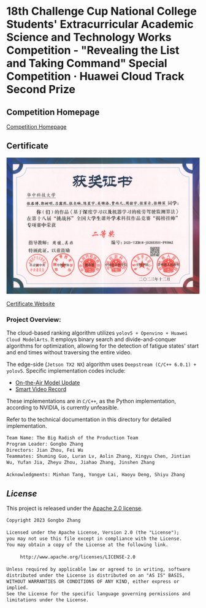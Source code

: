 # 18th Challenge Cup National College Students' Extracurricular Academic Science and Technology Works Competition - "Revealing the List and Taking Command" Special Competition · Huawei Cloud Track Second Prize

## Competition Homepage

[Competition Homepage](https://competition.huaweicloud.com/information/1000041855/introduction)

## Certificate

![Certificate](./Certificate.png)

[Certificate Website](https://www.tiaozhanbei.net/ca/CA959D2C14234439A9FA60E65EF93862/)

### Project Overview:

The cloud-based ranking algorithm utilizes `yolov5 + Openvino + Huawei Cloud ModelArts`. It employs binary search and divide-and-conquer algorithms for optimization, allowing for the detection of fatigue states' start and end times without traversing the entire video.

The edge-side (`Jetson TX2 NX`) algorithm uses `Deepstream (C/C++ 6.0.1) + yolov5`. Specific implementation codes include:

- [On-the-Air Model Update](https://docs.nvidia.com/metropolis/deepstream/6.0.1/dev-guide/text/DS_on_the_fly_model.html)
- [Smart Video Record](https://docs.nvidia.com/metropolis/deepstream/6.0.1/dev-guide/text/DS_Smart_video.html)

These implementations are in `C/C++`, as the Python implementation, according to NVIDIA, is currently unfeasible.

Refer to the technical documentation in this directory for detailed implementation.

```plaintext
Team Name: The Big Radish of the Production Team
Program Leader: Gongbo Zhang
Directors: Jian Zhou, Fei Wu
Teammates: Shuming Guo, Luran Lv, Aolin Zhang, Xingyu Chen, Jintian Wu, Yufan Jia, Zheyu Zhou, Jiahao Zhang, Jinshen Zhang

Acknowledgments: Minhan Tang, Yongye Lai, Haoyu Deng, Shiyu Zhang
```

## *License*

This project is released under the [Apache 2.0 license](LICENSE).

```
Copyright 2023 Gongbo Zhang

Licensed under the Apache License, Version 2.0 (the "License");
you may not use this file except in compliance with the License.
You may obtain a copy of the License at the following link.

     http://www.apache.org/licenses/LICENSE-2.0

Unless required by applicable law or agreed to in writing, software
distributed under the License is distributed on an "AS IS" BASIS,
WITHOUT WARRANTIES OR CONDITIONS OF ANY KIND, either express or implied.
See the License for the specific language governing permissions and
limitations under the License.
```
